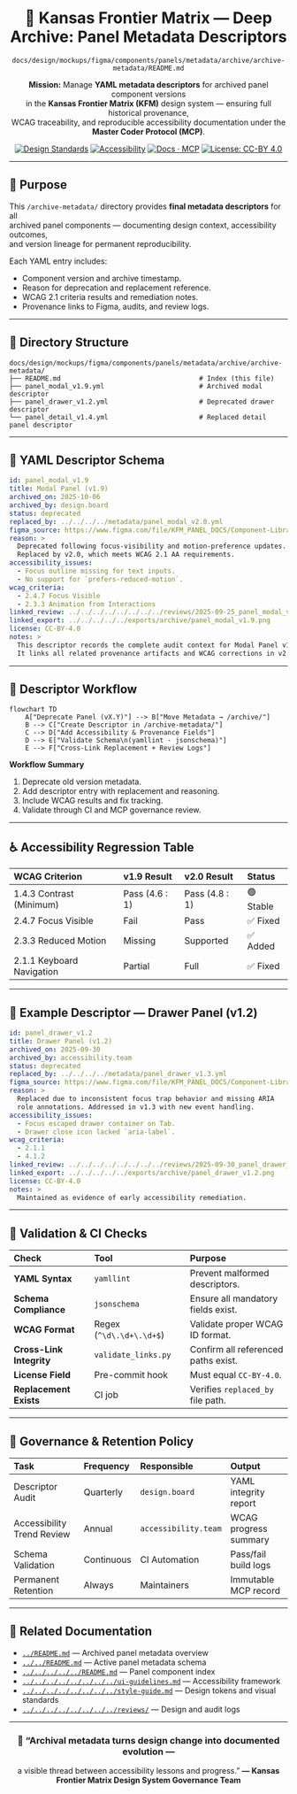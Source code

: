 <div align="center">

# 🧾 Kansas Frontier Matrix — Deep Archive: Panel Metadata Descriptors  
`docs/design/mockups/figma/components/panels/metadata/archive/archive-metadata/README.md`

**Mission:** Manage **YAML metadata descriptors** for archived panel component versions  
in the **Kansas Frontier Matrix (KFM)** design system — ensuring full historical provenance,  
WCAG traceability, and reproducible accessibility documentation under the  
**Master Coder Protocol (MCP)**.

[![Design Standards](https://img.shields.io/badge/Design-Human%20Centered-orange)](../../../../../../../)
[![Accessibility](https://img.shields.io/badge/Accessibility-WCAG%202.1%20AA-yellow)](../../../../../../../)
[![Docs · MCP](https://img.shields.io/badge/Docs-MCP-blue)](../../../../../../../../)
[![License: CC-BY 4.0](https://img.shields.io/badge/License-CC--BY%204.0-green)](../../../../../../../../../LICENSE)

</div>

---

## 🎯 Purpose

This `/archive-metadata/` directory provides **final metadata descriptors** for all  
archived panel components — documenting design context, accessibility outcomes,  
and version lineage for permanent reproducibility.  

Each YAML entry includes:
- Component version and archive timestamp.  
- Reason for deprecation and replacement reference.  
- WCAG 2.1 criteria results and remediation notes.  
- Provenance links to Figma, audits, and review logs.  

---

## 🧭 Directory Structure

```text
docs/design/mockups/figma/components/panels/metadata/archive/archive-metadata/
├── README.md                                   # Index (this file)
├── panel_modal_v1.9.yml                        # Archived modal descriptor
├── panel_drawer_v1.2.yml                       # Deprecated drawer descriptor
└── panel_detail_v1.4.yml                       # Replaced detail panel descriptor
````

---

## 🧩 YAML Descriptor Schema

```yaml
id: panel_modal_v1.9
title: Modal Panel (v1.9)
archived_on: 2025-10-06
archived_by: design.board
status: deprecated
replaced_by: ../../../../metadata/panel_modal_v2.0.yml
figma_source: https://www.figma.com/file/KFM_PANEL_DOCS/Component-Library?node-id=270%3A550
reason: >
  Deprecated following focus-visibility and motion-preference updates.
  Replaced by v2.0, which meets WCAG 2.1 AA requirements.
accessibility_issues:
  - Focus outline missing for text inputs.
  - No support for `prefers-reduced-motion`.
wcag_criteria:
  - 2.4.7 Focus Visible
  - 2.3.3 Animation from Interactions
linked_review: ../../../../../../../../reviews/2025-09-25_panel_modal_v1.9.md
linked_export: ../../../../../exports/archive/panel_modal_v1.9.png
license: CC-BY-4.0
notes: >
  This descriptor records the complete audit context for Modal Panel v1.9.
  It links all related provenance artifacts and WCAG corrections in v2.0.
```

---

## 🧮 Descriptor Workflow

```mermaid
flowchart TD
    A["Deprecate Panel (vX.Y)"] --> B["Move Metadata → /archive/"]
    B --> C["Create Descriptor in /archive-metadata/"]
    C --> D["Add Accessibility & Provenance Fields"]
    D --> E["Validate Schema\n(yamllint · jsonschema)"]
    E --> F["Cross-Link Replacement + Review Logs"]
```

<!-- END OF MERMAID -->

**Workflow Summary**

1. Deprecate old version metadata.
2. Add descriptor entry with replacement and reasoning.
3. Include WCAG results and fix tracking.
4. Validate through CI and MCP governance review.

---

## ♿ Accessibility Regression Table

| WCAG Criterion            | v1.9 Result    | v2.0 Result    | Status    |
| :------------------------ | :------------- | :------------- | :-------- |
| 1.4.3 Contrast (Minimum)  | Pass (4.6 : 1) | Pass (4.8 : 1) | 🟢 Stable |
| 2.4.7 Focus Visible       | Fail           | Pass           | ✅ Fixed   |
| 2.3.3 Reduced Motion      | Missing        | Supported      | ✅ Added   |
| 2.1.1 Keyboard Navigation | Partial        | Full           | ✅ Fixed   |

---

## 🧩 Example Descriptor — Drawer Panel (v1.2)

```yaml
id: panel_drawer_v1.2
title: Drawer Panel (v1.2)
archived_on: 2025-09-30
archived_by: accessibility.team
status: deprecated
replaced_by: ../../../../metadata/panel_drawer_v1.3.yml
figma_source: https://www.figma.com/file/KFM_PANEL_DOCS/Component-Library?node-id=305%3A480
reason: >
  Replaced due to inconsistent focus trap behavior and missing ARIA
  role annotations. Addressed in v1.3 with new event handling.
accessibility_issues:
  - Focus escaped drawer container on Tab.
  - Drawer close icon lacked `aria-label`.
wcag_criteria:
  - 2.1.1
  - 4.1.2
linked_review: ../../../../../../../../reviews/2025-09-30_panel_drawer_v1.2.md
linked_export: ../../../../../exports/archive/panel_drawer_v1.2.png
license: CC-BY-4.0
notes: >
  Maintained as evidence of early accessibility remediation.
```

---

## 🧾 Validation & CI Checks

| Check                    | Tool                     | Purpose                             |
| :----------------------- | :----------------------- | :---------------------------------- |
| **YAML Syntax**          | `yamllint`               | Prevent malformed descriptors.      |
| **Schema Compliance**    | `jsonschema`             | Ensure all mandatory fields exist.  |
| **WCAG Format**          | Regex (`^\d\.\d+\.\d+$`) | Validate proper WCAG ID format.     |
| **Cross-Link Integrity** | `validate_links.py`      | Confirm all referenced paths exist. |
| **License Field**        | Pre-commit hook          | Must equal `CC-BY-4.0`.             |
| **Replacement Exists**   | CI job                   | Verifies `replaced_by` file path.   |

---

## 🧠 Governance & Retention Policy

| Task                       | Frequency  | Responsible          | Output                |
| :------------------------- | :--------- | :------------------- | :-------------------- |
| Descriptor Audit           | Quarterly  | `design.board`       | YAML integrity report |
| Accessibility Trend Review | Annual     | `accessibility.team` | WCAG progress summary |
| Schema Validation          | Continuous | CI Automation        | Pass/fail build logs  |
| Permanent Retention        | Always     | Maintainers          | Immutable MCP record  |

---

## 🧩 Related Documentation

* [`../README.md`](../README.md) — Archived panel metadata overview
* [`../../README.md`](../../README.md) — Active panel metadata schema
* [`../../../../../README.md`](../../../../../README.md) — Panel component index
* [`../../../../../../../../ui-guidelines.md`](../../../../../../../../ui-guidelines.md) — Accessibility framework
* [`../../../../../../../../style-guide.md`](../../../../../../../../style-guide.md) — Design tokens and visual standards
* [`../../../../../../../../reviews/`](../../../../../../../../reviews/) — Design and audit logs

---

<div align="center">

### 🧾 “Archival metadata turns design change into documented evolution —

a visible thread between accessibility lessons and progress.”
**— Kansas Frontier Matrix Design System Governance Team**

</div>
